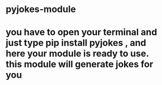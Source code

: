 # pyjokes-module
# you have to open your terminal and just type pip install pyjokes , and here your module is ready to use. this module will generate jokes for you 



